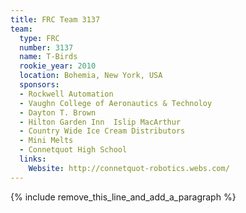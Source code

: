 ```yaml
---
title: FRC Team 3137
team:
  type: FRC
  number: 3137
  name: T-Birds
  rookie_year: 2010
  location: Bohemia, New York, USA
  sponsors:
  - Rockwell Automation
  - Vaughn College of Aeronautics & Technoloy
  - Dayton T. Brown
  - Hilton Garden Inn  Islip MacArthur
  - Country Wide Ice Cream Distributors
  - Mini Melts
  - Connetquot High School
  links:
    Website: http://connetquot-robotics.webs.com/
---
```


{% include remove_this_line_and_add_a_paragraph %}